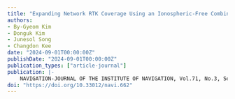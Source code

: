 ```yaml
---
title: "Expanding Network RTK Coverage Using an Ionospheric-Free Combination and Kriging for Tropospheric Delay"
authors:
- By-Gyeom Kim
- Donguk Kim
- Junesol Song
- Changdon Kee
date: "2024-09-01T00:00:00Z"
publishDate: "2024-09-01T00:00:00Z"
publication_types: ["article-journal"]
publication: |-
    NAVIGATION-JOURNAL OF THE INSTITUTE OF NAVIGATION, Vol.71, No.3, Sep2024
doi: "https://doi.org/10.33012/navi.662"
---
```

